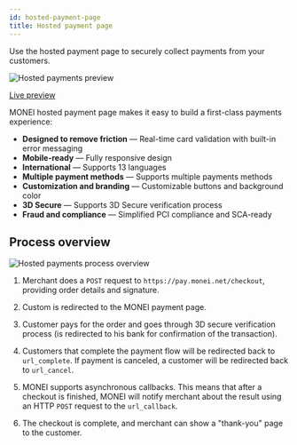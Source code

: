 ```yaml
---
id: hosted-payment-page
title: Hosted payment page
---
```


Use the hosted payment page to securely collect payments from your customers.

![Hosted payments preview](/img/payment-page-preview.png)

[Live preview](https://js.monei.net/v1/payment-page/#eyJzaG9wTG9nb1VybCI6Imh0dHBzOi8vbW9uZWktcHJvZC1zZXJ2aWNlLWJ1Y2tldC5zMy5ldS13ZXN0LTEuYW1hem9uYXdzLmNvbS9wcm90ZWN0ZWQvZXUtd2VzdC0xJTNBNTI5M2JmZDItYTliYi00ZmQ1LTgwYjctYmJmNzY2YjhlMGJlL3JjLXVwbG9hZC0xNTg2NDI1MzQ2NDM0LTMuc3ZnIiwiYWNjZW50Q29sb3IiOiIjRDkyMjJBIiwiYmdDb2xvciI6IiNmMGY0ZjUiLCJ0ZXN0IjpmYWxzZSwicGF5bWVudE1ldGhvZHMiOlsiQ1JFRElUQ0FSRCIsIkJJWlVNIl0sInNob3BOYW1lIjoiTWVkaWFNYXJrdCIsImxhbmd1YWdlIjoiZW4ifQ==)

MONEI hosted payment page makes it easy to build a first-class payments experience:

- **Designed to remove friction** — Real-time card validation with built-in error messaging
- **Mobile-ready** — Fully responsive design
- **International** — Supports 13 languages
- **Multiple payment methods** — Supports multiple payments methods
- **Customization and branding** — Customizable buttons and background color
- **3D Secure** — Supports 3D Secure verification process
- **Fraud and compliance** — Simplified PCI compliance and SCA-ready

## Process overview

![Hosted payments process overview](/img/hosted-payments-flow.png)

1. Merchant does a `POST` request to `https://pay.monei.net/checkout`, providing order details and signature.

2. Custom is redirected to the MONEI payment page.

3. Customer pays for the order and goes through 3D secure verification process (is redirected to his bank for confirmation of the transaction).

4. Customers that complete the payment flow will be redirected back to `url_complete`. If payment is canceled, a customer will be redirected back to `url_cancel`.

5. MONEI supports asynchronous callbacks. This means that after a checkout is finished, MONEI will notify merchant about the result using an HTTP `POST` request to the `url_callback`.

6. The checkout is complete, and merchant can show a "thank-you" page to the customer.
